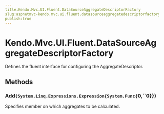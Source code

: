 ```yaml
---
title:Kendo.Mvc.UI.Fluent.DataSourceAggregateDescriptorFactory
slug:aspnetmvc-kendo.mvc.ui.fluent.datasourceaggregatedescriptorfactory
publish:true
---
```


# Kendo.Mvc.UI.Fluent.DataSourceAggregateDescriptorFactory

Defines the fluent interface for configuring the AggregateDescriptor.

## Methods

### Add`(System.Linq.Expressions.Expression{System.Func{`0,``0}})
Specifies member on which aggregates to be calculated.